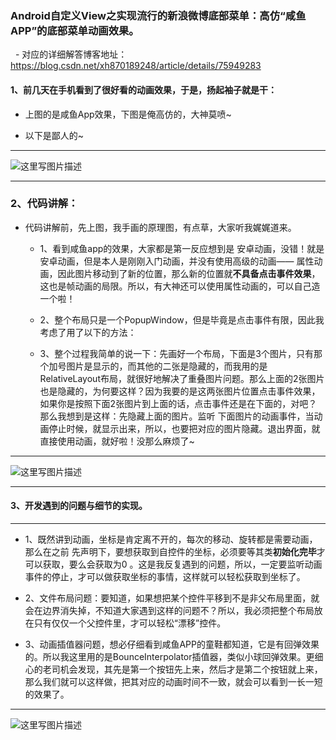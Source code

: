 ### Android自定义View之实现流行的新浪微博底部菜单：高仿“咸鱼APP”的底部菜单动画效果。
   - 对应的详细解答博客地址：https://blog.csdn.net/xh870189248/article/details/75949283
#### 1、前几天在手机看到了很好看的动画效果，于是，扬起袖子就是干：
  - 上图的是咸鱼App效果，下图是俺高仿的，大神莫喷~

 - 以下是鄙人的~

----------


![这里写图片描述](http://img.blog.csdn.net/20170723215428867?watermark/2/text/aHR0cDovL2Jsb2cuY3Nkbi5uZXQveGg4NzAxODkyNDg=/font/5a6L5L2T/fontsize/400/fill/I0JBQkFCMA==/dissolve/70/gravity/SouthEast)

----------

### 2、代码讲解：

 - 代码讲解前，先上图，我手画的原理图，有点草，大家听我娓娓道来。

   - 1、看到咸鱼app的效果，大家都是第一反应想到是 安卓动画，没错！就是安卓动画，但是本人是刚刚入门动画，并没有使用高级的动画—— 属性动画，因此图片移动到了新的位置，那么新的位置就**不具备点击事件效果**，这也是帧动画的局限。所以，有大神还可以使用属性动画的，可以自己造一个啦！
 
   -  2、整个布局只是一个PopupWindow，但是毕竟是点击事件有限，因此我考虑了用了以下的方法：

    - 3、整个过程我简单的说一下：先画好一个布局，下面是3个图片，只有那个加号图片是显示的，而其他的二张是隐藏的，而我用的是RelativeLayout布局，就很好地解决了重叠图片问题。那么上面的2张图片也是隐藏的，为何要这样？因为我要的是这两张图片位置点击事件效果，如果你是按照下面2张图片到上面的话，点击事件还是在下面的，对吧？那么我想到是这样：先隐藏上面的图片。监听 下面图片的动画事件，当动画停止时候，就显示出来，所以，也要把对应的图片隐藏。退出界面，就直接使用动画，就好啦！没那么麻烦了~
    
----------
![这里写图片描述](http://img.blog.csdn.net/20170723223330764?watermark/2/text/aHR0cDovL2Jsb2cuY3Nkbi5uZXQveGg4NzAxODkyNDg=/font/5a6L5L2T/fontsize/400/fill/I0JBQkFCMA==/dissolve/70/gravity/SouthEast)

----------

#### 3、开发遇到的问题与细节的实现。

----------

-  1、既然讲到动画，坐标是肯定离不开的，每次的移动、旋转都是需要动画，那么在之前 先声明下，要想获取到自控件的坐标，必须要等其类**初始化完毕**才可以获取，要么会获取为0 。这是我反复遇到的问题，所以，一定要监听动画事件的停止，才可以做获取坐标的事情，这样就可以轻松获取到坐标了。

- 2、文件布局问题：要知道，如果想把某个控件平移到不是非父布局里面，就会在边界消失掉，不知道大家遇到这样的问题不？所以，我必须把整个布局放在只有仅仅一个父控件里，才可以轻松“漂移”控件。

- 3、动画插值器问题，想必仔细看到咸鱼APP的童鞋都知道，它是有回弹效果的。所以我这里用的是BounceInterpolator插值器，类似小球回弹效果。更细心的老司机会发现，其先是第一个按钮先上来，然后才是第二个按钮就上来，那么我们就可以这样做，把其对应的动画时间不一致，就会可以看到一长一短的效果了。


----------


![这里写图片描述](http://img.blog.csdn.net/20170723225708607?watermark/2/text/aHR0cDovL2Jsb2cuY3Nkbi5uZXQveGg4NzAxODkyNDg=/font/5a6L5L2T/fontsize/400/fill/I0JBQkFCMA==/dissolve/70/gravity/SouthEast)

